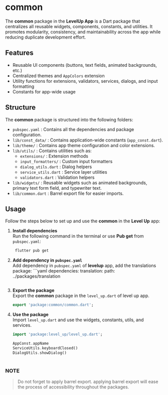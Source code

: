 # common

The **common** package in the **LevelUp App** is a Dart package that centralizes all reusable widgets, components, constants, and utilities. It promotes modularity, consistency, and maintainability across the app while reducing duplicate development effort.

## Features
- Reusable UI components (buttons, text fields, animated backgrounds, etc.)
- Centralized themes and `AppColors` extension
- Utility functions for extensions, validators, services, dialogs, and input formatting
- Constants for app-wide usage

## Structure
The **common** package is structured into the following folders:

- `pubspec.yaml` : Contains all the dependencies and package configuration.
- `lib/const_data/` : Contains application-wide constants (`app_const.dart`).
- `lib/theme/` : Contains app theme configuration and color extensions.
- `lib/utils/` : Contains utilities such as:
    - `extensions/` : Extension methods
    - `input_formatters/` : Custom input formatters
    - `dialog_utils.dart` : Dialog helpers
    - `service_utils.dart` : Service layer utilities
    - `validators.dart` : Validation helpers
- `lib/widgets/` : Reusable widgets such as animated backgrounds, primary text form field, and typewriter text.
- `lib/common.dart` : Barrel export file for easier imports.

## Usage
Follow the steps below to set up and use the **common** in the **Level Up** app:

1. **Install dependencies**  
   Run the following command in the terminal or use **Pub get** from `pubspec.yaml`:
   ```bash
    flutter pub get
    ```

2. **Add dependency in `pubspec.yaml`**  
   Add dependency in `pubspec.yaml` of **levelup** app, add the translations package:   ```yaml
   dependencies:
   translation:
   path: ../packages/translation
   ```

3. **Export the package**  
   Export the **common** package in the `level_up.dart` of level up app.
   ```dart
   export 'package:common/common.dart';
   ```

4. **Use the package**  
   Import `level_up.dart` and use the widgets, constants, utils, and services.
   ```dart
   import 'package:level_up/level_up.dart';
   
   AppConst.appName
   ServiceUtils.keyboardClosed()
   DialogUtils.showDialog()
   ```
   
#
### NOTE
> Do not forget to apply barrel export. applying barrel export will ease the process of accessibility throughout the packages.